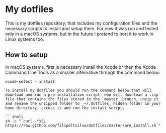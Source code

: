 # My dotfiles

This is my dotfiles repository, that includes my configuration files and the necessary scripts to install and setup them. For now it was run and tested only in a macOS systems, but in the future I pretend to port it to work in Linux systems too.

## How to setup

In macOS systems, first is necessary install the Xcode or then the Xcode Command Line Tools as a smaller alternative through the command below:

```shell
xcode-select --install

To install my dotfiles you should run the command below that will download and run a pre-installation script, who will download a .zip file that contains the files stored in the _master_ branch, unzip it and rename the unzipped folder to _~/.dotfiles_ hidden folder in your home directory, access it and run the install script.

```shell
sh -c "`curl -fsSL https://raw.github.com/filipeltsilva/dotfiles/master/pre_install.sh`"
